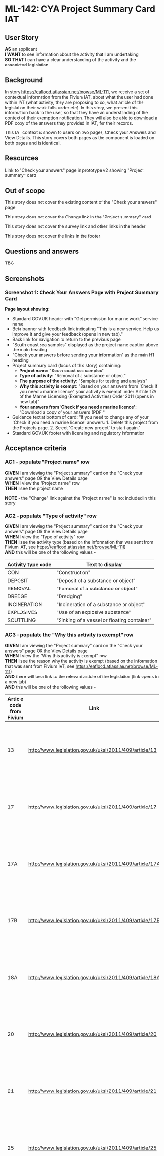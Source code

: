 # ML-142: CYA Project Summary Card IAT

## User Story

**AS** an applicant  
**I WANT** to see information about the activity that I am undertaking  
**SO THAT** I can have a clear understanding of the activity and the associated legislation

## Background

In story https://eaflood.atlassian.net/browse/ML-111, we receive a set of contextual information from the Fivium IAT, about what the user had done within IAT (what activity, they are proposing to do, what article of the legislation their work falls under etc). In this story, we present this information back to the user, so that they have an understanding of the context of their exemption notification. They will also be able to download a PDF copy of the answers they provided in IAT, for their records.

This IAT context is shown to users on two pages, Check your Answers and View Details. This story covers both pages as the component is loaded on both pages and is identical.

## Resources

Link to "Check your answers" page in prototype v2 showing "Project summary" card

## Out of scope

This story does not cover the existing content of the "Check your answers" page

This story does not cover the Change link in the "Project summary" card

This story does not cover the survey link and other links in the header

This story does not cover the links in the footer

## Questions and answers

TBC

## Screenshots

### Screenshot 1: Check Your Answers Page with Project Summary Card

**Page layout showing:**

- Standard GOV.UK header with "Get permission for marine work" service name
- Beta banner with feedback link indicating "This is a new service. Help us improve it and give your feedback (opens in new tab)."
- Back link for navigation to return to the previous page
- "South coast sea samples" displayed as the project name caption above the main heading
- "Check your answers before sending your information" as the main H1 heading
- Project summary card (focus of this story) containing:
  - **Project name**: "South coast sea samples"
  - **Type of activity**: "Removal of a substance or object"
  - **The purpose of the activity**: "Samples for testing and analysis"
  - **Why this activity is exempt**: "Based on your answers from 'Check if you need a marine licence', your activity is exempt under Article 17A of the Marine Licensing (Exempted Activities) Order 2011 (opens in new tab)"
  - **Your answers from 'Check if you need a marine licence'**: "Download a copy of your answers (PDF)"
- Guidance text at bottom of card: "If you need to change any of your 'Check if you need a marine licence' answers: 1. Delete this project from the Projects page. 2. Select 'Create new project' to start again."
- Standard GOV.UK footer with licensing and regulatory information

## Acceptance criteria

### AC1 - populate "Project name" row

**GIVEN** I am viewing the "Project summary" card on the "Check your answers" page OR the View Details page  
**WHEN** I view the "Project name" row  
**THEN** I see the project name

**NOTE** - the "Change" link against the "Project name" is not included in this story

### AC2 - populate "Type of activity" row

**GIVEN** I am viewing the "Project summary" card on the "Check your answers" page OR the View Details page  
**WHEN** I view the "Type of activity" row  
**THEN** I see the activity type (based on the information that was sent from Fivium IAT, see https://eaflood.atlassian.net/browse/ML-111)  
**AND** this will be one of the following values -

| Activity type code | Text to display                             |
| ------------------ | ------------------------------------------- |
| CON                | "Construction"                              |
| DEPOSIT            | "Deposit of a substance or object"          |
| REMOVAL            | "Removal of a substance or object"          |
| DREDGE             | "Dredging"                                  |
| INCINERATION       | "Incineration of a substance or object"     |
| EXPLOSIVES         | "Use of an explosive substance"             |
| SCUTTLING          | "Sinking of a vessel or floating container" |

### AC3 - populate the "Why this activity is exempt" row

**GIVEN** I am viewing the "Project summary" card on the "Check your answers" page OR the View Details page  
**WHEN** I view the "Why this activity is exempt" row  
**THEN** I see the reason why the activity is exempt (based on the information that was sent from Fivium IAT, see https://eaflood.atlassian.net/browse/ML-111)  
**AND** there will be a link to the relevant article of the legislation (link opens in a new tab)  
**AND** this will be one of the following values -

| Article code from Fivium | Link                                                    | Text to display                                                                   |
| ------------------------ | ------------------------------------------------------- | --------------------------------------------------------------------------------- |
| 13                       | http://www.legislation.gov.uk/uksi/2011/409/article/13  | "Article 13 of the Marine Licence (Exempted Activities) Order 2011 (as amended)"  |
| 17                       | http://www.legislation.gov.uk/uksi/2011/409/article/17  | "Article 17 of the Marine Licence (Exempted Activities) Order 2011 (as amended)"  |
| 17A                      | http://www.legislation.gov.uk/uksi/2011/409/article/17A | "Article 17A of the Marine Licence (Exempted Activities) Order 2011 (as amended)" |
| 17B                      | http://www.legislation.gov.uk/uksi/2011/409/article/17B | "Article 17B of the Marine Licence (Exempted Activities) Order 2011 (as amended)" |
| 18A                      | http://www.legislation.gov.uk/uksi/2011/409/article/18A | "Article 18A of the Marine Licence (Exempted Activities) Order 2011 (as amended)" |
| 20                       | http://www.legislation.gov.uk/uksi/2011/409/article/20  | "Article 20 of the Marine Licence (Exempted Activities) Order 2011 (as amended)"  |
| 21                       | http://www.legislation.gov.uk/uksi/2011/409/article/21  | "Article 21 of the Marine Licence (Exempted Activities) Order 2011 (as amended)"  |
| 25                       | http://www.legislation.gov.uk/uksi/2011/409/article/25  | "Article 25 of the Marine Licence (Exempted Activities) Order 2011 (as amended)"  |
| 25A                      | http://www.legislation.gov.uk/uksi/2011/409/article/25A | "Article 25A of the Marine Licence (Exempted Activities) Order 2011 (as amended)" |
| 26A                      | http://www.legislation.gov.uk/uksi/2011/409/article/26A | "Article 26A of the Marine Licence (Exempted Activities) Order 2011 (as amended)" |
| 34                       | http://www.legislation.gov.uk/uksi/2011/409/article/34  | "Article 34 of the Marine Licence (Exempted Activities) Order 2011 (as amended)"  |
| 35                       | http://www.legislation.gov.uk/uksi/2011/409/article/35  | "Article 35 of the Marine Licence (Exempted Activities) Order 2011 (as amended)"  |

### AC4 - populate the "Your answers from 'Check if you need a marine licence'" row

**GIVEN** I am viewing the "Project summary" card on the "Check your answers" page OR the View Details page  
**WHEN** I view the "Your answers from 'Check if you need a marine licence'" row  
**THEN** I see a link to download a copy of my answers from Fivium IAT  
**AND** this will use the URL that was sent from Fivium (see https://eaflood.atlassian.net/browse/ML-111)  
**AND** the PDF will be downloaded

### AC5 - populate the bottom section of the summary card

**GIVEN** I am viewing the "Project summary" card on the "Check your answers" page OR the View Details page  
**WHEN** I view the text at the bottom of the summary card  
**THEN** I see a link to my "Projects page"  
**AND** the link takes me to my dashboard

## Standard Behaviour

**"Back" link** - when I select the "Back" link (if present), I will be returned to the page I was on immediately prior to the current page. Any changes I made on the current page will be discarded.

**"Cancel" link** - when I select the "Cancel" link (if present) I will be returned to the task list. Any changes I made on the current page will be discarded.

**Displaying validation errors** - if any validation errors are triggered, they will be displayed in standard GDS format i.e. [error summary](https://design-system.service.gov.uk/components/error-summary/) at the top of the page, and [error message](https://design-system.service.gov.uk/components/error-message/) against the specific item that triggered the error. The wording of error messages should be verified against the data dictionary.
